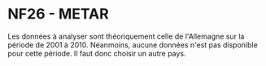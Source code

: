 # NF26 - METAR

Les données à analyser sont théoriquement celle de l'Allemagne sur la période de 2001 à 2010. Néanmoins, aucune données n'est pas disponible pour cette période. Il faut donc choisir un autre pays.
